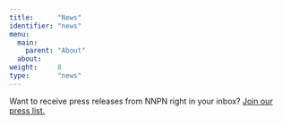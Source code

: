 ```yaml
---
title:      "News"
identifier: "news"
menu:
  main:
    parent: "About"
  about:
weight:     8
type:       "news"
---
```


Want to receive press releases from NNPN right in your inbox? [Join our press list.](http://eepurl.com/begCw9)
